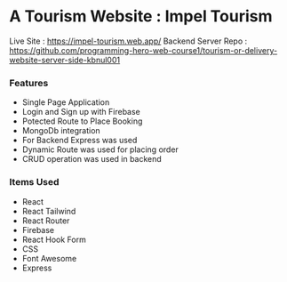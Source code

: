 # A Tourism Website : Impel Tourism

Live Site : https://impel-tourism.web.app/
Backend Server Repo : https://github.com/programming-hero-web-course1/tourism-or-delivery-website-server-side-kbnul001

### Features
* Single Page Application
* Login and Sign up with Firebase
* Potected Route to Place Booking
* MongoDb integration
* For Backend Express was used
* Dynamic Route was used for placing order
* CRUD operation was used in backend

### Items Used

* React 
* React Tailwind
* React Router
* Firebase
* React Hook Form
* CSS
* Font Awesome
* Express
